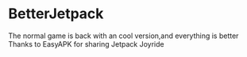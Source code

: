 # BetterJetpack
The normal game is back with an cool version,and everything is better 
Thanks to EasyAPK for sharing Jetpack Joyride

